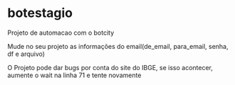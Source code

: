# botestagio

Projeto de automacao com o botcity

Mude no seu projeto as informações do email(de_email, para_email, senha, df e arquivo)

O Projeto pode dar bugs por conta do site do IBGE, se isso acontecer, aumente o wait na linha 71 e tente novamente


